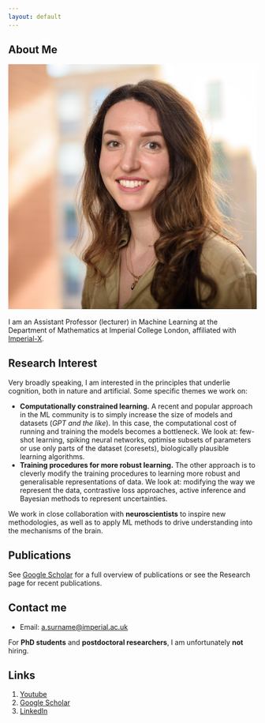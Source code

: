 ```yaml
---
layout: default
---
```


## About Me

<img class="profile-picture" src="square_photo.png">

I am an Assistant Professor (lecturer) in Machine Learning at the Department of Mathematics at Imperial College London, affiliated with [Imperial-X](https://ix.imperial.ac.uk/).

## Research Interest

Very broadly speaking, I am interested in the principles that underlie cognition, both in nature and artificial. Some specific themes we work on:

* **Computationally constrained learning.** A recent and popular approach in the ML community is to simply increase the size of models and datasets (*GPT and the like*). In this case, the computational cost of running and training the models becomes a bottleneck. We look at: few-shot learning, spiking neural networks, optimise subsets of parameters or use only parts of the dataset (coresets), biologically plausible learning algorithms.
* **Training procedures for more robust learning.** The other approach is to cleverly modify the training procedures to learning more robust and generalisable representations of data. We look at: modifying the way we represent the data, contrastive loss approaches, active inference and Bayesian methods to represent uncertainties.

We work in close collaboration with **neuroscientists** to inspire new methodologies, as well as to apply ML methods to drive understanding into the mechanisms of the brain.

## Publications

See [Google Scholar](https://scholar.google.com/citations?user=6y1FmgQAAAAJ&hl=en&oi=ao) for a full overview of publications or see the Research page for recent publications.

## Contact me

* Email: a.surname@imperial.ac.uk

For **PhD students** and **postdoctoral researchers**, I am unfortunately **not** hiring.

## Links

1. [Youtube](https://www.youtube.com/@anastasiaborovykh120)
2. [Google Scholar](https://scholar.google.com/citations?user=6y1FmgQAAAAJ&hl=en&oi=ao)
3. [LinkedIn](https://www.linkedin.com/in/anastasia-borovykh-10380584/)

